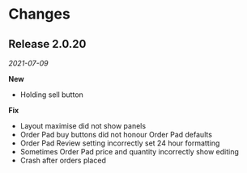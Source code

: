 # Changes

## Release 2.0.20
*2021-07-09*

**New**
* Holding sell button

**Fix**
* Layout maximise did not show panels
* Order Pad buy buttons did not honour Order Pad defaults
* Order Pad Review setting incorrectly set 24 hour formatting
* Sometimes Order Pad price and quantity incorrectly show editing
* Crash after orders placed

